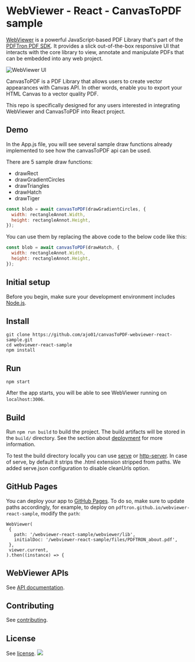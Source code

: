# WebViewer - React - CanvasToPDF sample

[WebViewer](https://www.pdftron.com/documentation/web/) is a powerful JavaScript-based PDF Library that's part of the [PDFTron PDF SDK](https://www.pdftron.com). It provides a slick out-of-the-box responsive UI that interacts with the core library to view, annotate and manipulate PDFs that can be embedded into any web project.

![WebViewer UI](https://www.pdftron.com/downloads/pl/webviewer-ui.png)

CanvasToPDF is a PDF Library that allows users to create vector appearances with Canvas API. In other words, enable you to export your HTML Canvas to a vector quality PDF.

This repo is specifically designed for any users interested in integrating WebViewer and CanvasToPDF into React project.

## Demo

In the App.js file, you will see several sample draw functions already implemented to see how the canvasToPDF api can be used.

There are 5 sample draw functions:

- drawRect
- drawGradientCircles
- drawTriangles
- drawHatch
- drawTiger

```js
const blob = await canvasToPDF(drawGradientCircles, {
  width: rectangleAnnot.Width,
  height: rectangleAnnot.Height,
});
```

You can use them by replacing the above code to the below code like this:

```js
const blob = await canvasToPDF(drawHatch, {
  width: rectangleAnnot.Width,
  height: rectangleAnnot.Height,
});
```

## Initial setup

Before you begin, make sure your development environment includes [Node.js](https://nodejs.org/en/).

## Install

```
git clone https://github.com/ajo01/canvasToPDF-webviewer-react-sample.git
cd webviewer-react-sample
npm install
```

## Run

```
npm start
```

After the app starts, you will be able to see WebViewer running on `localhost:3006`.

## Build

Run `npm run build` to build the project. The build artifacts will be stored in the `build/` directory. See the section about [deployment](https://facebook.github.io/create-react-app/docs/deployment) for more information.

To test the build directory locally you can use [serve](https://www.npmjs.com/package/serve) or [http-server](https://www.npmjs.com/package/http-server). In case of serve, by default it strips the .html extension stripped from paths. We added serve.json configuration to disable cleanUrls option.

## GitHub Pages

You can deploy your app to [GitHub Pages](https://pdftron.github.io/webviewer-react-sample/). To do so, make sure to update paths accordingly, for example, to deploy on `pdftron.github.io/webviewer-react-sample`, modify the `path`:

```
WebViewer(
 {
   path: '/webviewer-react-sample/webviewer/lib',
   initialDoc: '/webviewer-react-sample/files/PDFTRON_about.pdf',
 },
 viewer.current,
).then((instance) => {
```

## WebViewer APIs

See [API documentation](https://www.pdftron.com/documentation/web/guides/ui/apis).

## Contributing

See [contributing](./CONTRIBUTING.md).

## License

See [license](./LICENSE).
![](https://onepixel.pdftron.com/webviewer-react-sample)
